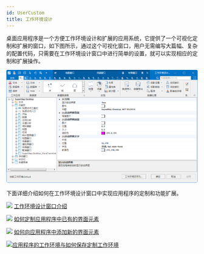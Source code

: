 ```yaml
---
id: UserCustom
title: 工作环境设计
---
```

桌面应用程序是一个方便工作环境设计和扩展的应用系统，它提供了一个可视化定制和扩展的窗口，如下图所示，通过这个可视化窗口，用户无需编写大篇幅、复杂的配置代码，只需要在工作环境设计窗口中进行简单的设置，就可以实现相应的定制和扩展操作。

![](img/CustomUI.png)  

下面详细介绍如何在工作环境设计窗口中实现应用程序的定制和功能扩展。

![](../img/smalltitle.png) [工作环境设计窗口介绍](UserCustomUI.html)

![](../img/smalltitle.png) [如何定制应用程序中已有的界面元素](CustomUIElement.html)

![](../img/smalltitle.png)
[如何向应用程序中添加新的界面元素](../../GettingStarted/UI_index.html)

![](../img/smalltitle.png)[应用程序的工作环境与如何保存定制工作环境](SaveWKEnvironment.html)

